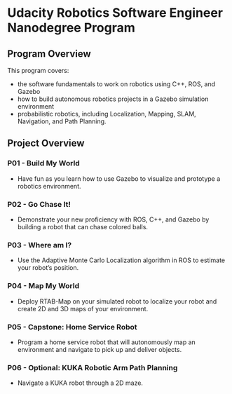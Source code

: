 # Udacity Robotics Software Engineer Nanodegree Program

## Program Overview

This program covers:
- the software fundamentals to work on robotics using C++, ROS, and Gazebo
- how to build autonomous robotics projects in a Gazebo simulation environment
- probabilistic robotics, including Localization, Mapping, SLAM, Navigation, and Path Planning.


## Project Overview

### P01 - Build My World
-  Have fun as you learn how to use Gazebo to visualize and prototype a robotics environment.
### P02 - Go Chase It!
- Demonstrate your new proficiency with ROS, C++, and Gazebo by building a robot that can chase colored balls.
### P03 - Where am I?
- Use the Adaptive Monte Carlo Localization algorithm in ROS to estimate your robot’s position.
### P04 - Map My World
- Deploy RTAB-Map on your simulated robot to localize your robot and create 2D and 3D maps of your environment.
### P05 - Capstone: Home Service Robot
- Program a home service robot that will autonomously map an environment and navigate to pick up and deliver objects.
### P06 - Optional: KUKA Robotic Arm Path Planning
- Navigate a KUKA robot through a 2D maze.
